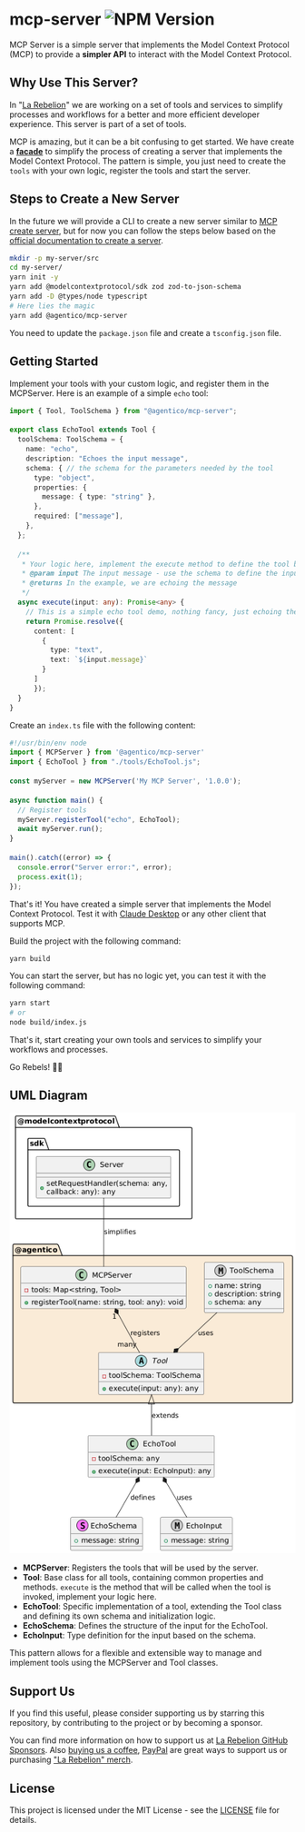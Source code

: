 # mcp-server ![NPM Version](https://img.shields.io/npm/v/%40agentico%2Fmcp-server)

MCP Server is a simple server that implements the Model Context Protocol (MCP) to provide a **simpler API** to interact with the Model Context Protocol. 

## Why Use This Server?

In "[La Rebelion](https://rebelion.la)" we are working on a set of tools and services to simplify processes and workflows for a better and more efficient developer experience. This server is part of a set of tools.

MCP is amazing, but it can be a bit confusing to get started. We have create a **[facade](https://refactoring.guru/design-patterns/facade)** to simplify the process of creating a server that implements the Model Context Protocol. The pattern is simple, you just need to create the `tools` with your own logic, register the tools and start the server.

## Steps to Create a New Server

In the future we will provide a CLI to create a new server similar to [MCP create server](https://www.npmjs.com/package/@modelcontextprotocol/create-server), but for now you can follow the steps below based on the [official documentation to create a server](https://modelcontextprotocol.io/quickstart/server).

```bash
mkdir -p my-server/src
cd my-server/
yarn init -y
yarn add @modelcontextprotocol/sdk zod zod-to-json-schema
yarn add -D @types/node typescript
# Here lies the magic
yarn add @agentico/mcp-server
```

You need to update the `package.json` file and create a `tsconfig.json` file.

## Getting Started

Implement your tools with your custom logic, and register them in the MCPServer. Here is an example of a simple `echo` tool:

```typescript
import { Tool, ToolSchema } from "@agentico/mcp-server";

export class EchoTool extends Tool {
  toolSchema: ToolSchema = { 
    name: "echo",
    description: "Echoes the input message",
    schema: { // the schema for the parameters needed by the tool
      type: "object",
      properties: {
        message: { type: "string" },
      },
      required: ["message"],
    },
  };

  /**
   * Your logic here, implement the execute method to define the tool behavior
   * @param input The input message - use the schema to define the input type
   * @returns In the example, we are echoing the message
   */
  async execute(input: any): Promise<any> {
    // This is a simple echo tool demo, nothing fancy, just echoing the message
    return Promise.resolve({
      content: [
        {
          type: "text",
          text: `${input.message}` 
        }
      ]
      });
  }
}
```

Create an `index.ts` file with the following content:

```typescript
#!/usr/bin/env node
import { MCPServer } from '@agentico/mcp-server'
import { EchoTool } from "./tools/EchoTool.js";

const myServer = new MCPServer('My MCP Server', '1.0.0');

async function main() {
  // Register tools
  myServer.registerTool("echo", EchoTool);
  await myServer.run();
}

main().catch((error) => {
  console.error("Server error:", error);
  process.exit(1);
});
```

That's it! You have created a simple server that implements the Model Context Protocol. Test it with [Claude Desktop](https://claude.ai/download) or any other client that supports MCP.

Build the project with the following command:

```bash
yarn build
```

You can start the server, but has no logic yet, you can test it with the following command:

```bash
yarn start
# or
node build/index.js
```

That's it, start creating your own tools and services to simplify your workflows and processes.

Go Rebels! ✊🏻

## UML Diagram

![UML Diagram](./mcp-server.png)

* **MCPServer**: Registers the tools that will be used by the server.
* **Tool**: Base class for all tools, containing common properties and methods. `execute` is the method that will be called when the tool is invoked, implement your logic here.
* **EchoTool**: Specific implementation of a tool, extending the Tool class and defining its own schema and initialization logic.
* **EchoSchema**: Defines the structure of the input for the EchoTool.
* **EchoInput**: Type definition for the input based on the schema.

This pattern allows for a flexible and extensible way to manage and implement tools using the MCPServer and Tool classes.

## Support Us

If you find this useful, please consider supporting us by starring this repository, by contributing to the project or by becoming a sponsor.

You can find more information on how to support us at [La Rebelion GitHub Sponsors](https://github.com/sponsors/la-rebelion). Also [buying us a coffee](https://buymeacoffee.com/larebelion), [PayPal](https://www.paypal.com/donate?hosted_button_id=7CV28AHGL9ZZY) are great ways to support us or purchasing ["La Rebelion" merch](https://go.rebelion.la/merch).

## License

This project is licensed under the MIT License - see the [LICENSE](LICENSE) file for details.